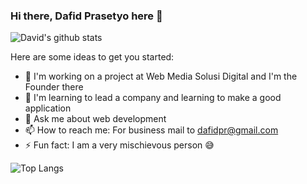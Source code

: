 ### Hi there, Dafid Prasetyo here 👋


![David's github stats](https://github-readme-stats.vercel.app/api?username=dafidpr&show_icons=true&theme=default)

Here are some ideas to get you started:

- 🔭 I'm working on a project at Web Media Solusi Digital and I'm the Founder there
- 🌱 I'm learning to lead a company and learning to make a good application
- 💬 Ask me about web development
- 📫 How to reach me: For business mail to dafidpr@gmail.com
- ⚡ Fun fact: I am a very mischievous person 😅

![Top Langs](https://github-readme-stats.vercel.app/api/top-langs/?username=dafidpr&layout=compact)
